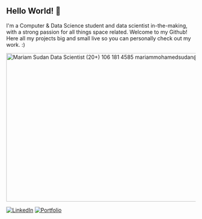 ## Hello World! 👋

I'm a Computer & Data Science student and data scientist in-the-making, with a strong passion for all things space related. Welcome to my Github! Here all my projects big and small live so you can personally check out my work. :)

<picture>
  <img width="984" height="396" alt="Mariam Sudan Data Scientist (20+) 106 181 4585 mariammohamedsudan@gmail.com data; the sky's just the beginning" src="https://github.com/user-attachments/assets/9b43b974-02a4-4edc-9ed4-40a1473206d9" />
</picture>

[![LinkedIn](https://img.shields.io/badge/-LinkedIn-0077B5?style=for-the-badge&logo=linkedin&logoColor=white)](https://www.linkedin.com/in/mariam-sudan-6086ba303/)
[![Portfolio](https://img.shields.io/badge/-Portfolio-943be7?style=for-the-badge&logo=link&logoColor=white)](https://mariam-sudan-portfolio-evo6qa0.gamma.site/)
<!--
**mariamsudan/mariamsudan** is a ✨ _special_ ✨ repository because its `README.md` (this file) appears on your GitHub profile.

Here are some ideas to get you started:

- 🔭 I’m currently working on ...
- 🌱 I’m currently learning ...
- 👯 I’m looking to collaborate on ...
- 🤔 I’m looking for help with ...
- 💬 Ask me about ...
- 📫 How to reach me: ...
- 😄 Pronouns: ...
- ⚡ Fun fact: ...
-->
